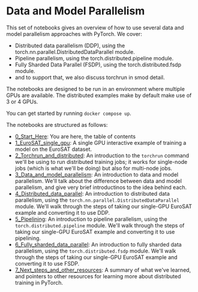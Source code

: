 # Data and Model Parallelism

This set of notebooks gives an overview of how to use several data and model parallelism approaches with PyTorch. We cover:

* Distributed data parallelism (DDP), using the torch.nn.parallel.DistributedDataParallel module.
* Pipeline parallelism, using the torch.distributed.pipeline module.
* Fully Sharded Data Parallel (FSDP), using the torch.distributed.fsdp module.
* and to support that, we also discuss torchrun in smod detail.

The notebooks are designed to be run in an environment where multiple GPUs are available. The distributed examples make by default make use of 3 or 4 GPUs.

You can get started by running `docker compose up`.

The notebooks are structured as follows:

* [0_Start_Here](workspace/0_Start_Here.ipynb): You are here, the table of contents
* [1_EuroSAT_single_gpu](workspace/1_EuroSAT_single_gpu.ipynb): A single GPU interactive example of training a model on the EuroSAT dataset.
* [2_Torchrun_and_distributed](workspace/2_Torchrun_and_distributed.ipynb): An introduction to the `torchrun` command we'll be using to run distributed training jobs; it works for single-node jobs (which is what we'll be doing) but also for multi-node jobs.
* [3_Data_and_model_parallelism](workspace/3_Data_and_model_parallelism.ipynb): An introduction to data and model parallelism.  We'll talk about the difference between data and model parallelism, and give very brief introductinos to the idea behind each.
* [4_Distributed_data_parallel](workspace/4_Distributed_data_parallel.ipynb): An introduction to distributed data parallelism, using the `torch.nn.parallel.DistributedDataParallel` module.   We'll walk through the steps of taking our single-GPU EuroSAT example and converting it to use DDP.  
* [5_Pipelining](workspace/5_Pipelining.ipynb): An introduction to pipeline parallelism, using the `torch.distributed.pipeline` module.  We'll walk through the steps of taking our single-GPU EuroSAT example and converting it to use pipelining.
* [6_Fully_sharded_data_parallel](workspace/6_Fully_sharded_data_parallel.ipynb): An introduction to fully sharded data parallelism, using the `torch.distributed.fsdp` module.  We'll walk through the steps of taking our single-GPU EuroSAT example and converting it to use FSDP.
* [7_Next_steps_and_other_resources](workspace/7_Next_steps_and_other_resources.ipynb): A summary of what we've learned, and pointers to other resources for learning more about distributed training in PyTorch.
